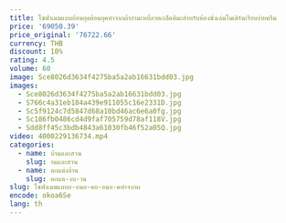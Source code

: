 ```yaml
---
title: โซฟาเมฆแบบย้อนยุคย้อนยุคทำจากผ้ากำมะหยี่ลายเกล็ดหิมะสำหรับห้องนั่งเล่นโมเดิร์นเรียบง่ายครีม
price: '69050.39'
price_original: '76722.66'
currency: THB
discount: 10%
rating: 4.5
volume: 60
image: Sce8026d3634f4275ba5a2ab16631bdd03.jpg
images:
  - Sce8026d3634f4275ba5a2ab16631bdd03.jpg
  - S766c4a31eb184a439e911055c16e2331D.jpg
  - Sc5f9124c7d5847d68a10bd46ac6e6a0fg.jpg
  - Sc186fb0486cd4d9faf705759d78af118V.jpg
  - Sdd8ff45c3bdb4843a61030fb46f52a05Q.jpg
video: 4000229136734.mp4
categories:
  - name: บ้านและสวน
    slug: านและสวน
  - name: ตกแต่งบ้าน
    slug: ตกแต-งบ-าน
slug: โซฟาเมฆแบบย-อนย-คย-อนย-คทำจากผ
encode: okoa6Se
lang: th
---
```

  